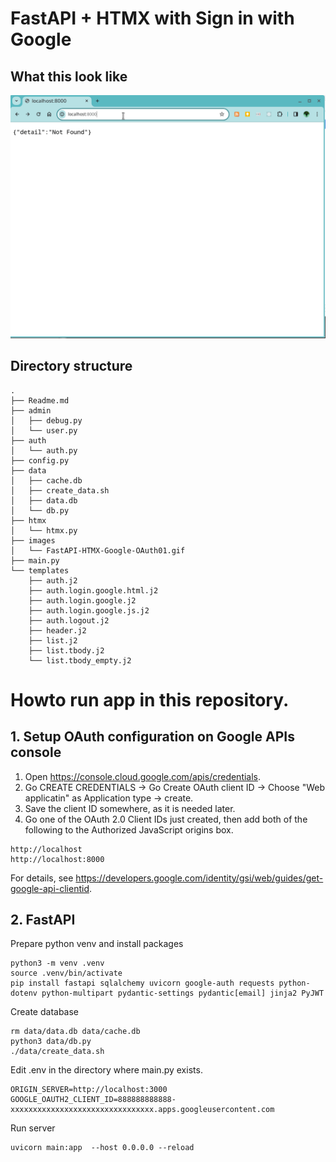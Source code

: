 # FastAPI + HTMX with Sign in with Google

## What this look like

<img src=./image/FastAPI-HTMX-Google-OAuth01.gif width="600px">

## Directory structure

```
.
├── Readme.md
├── admin
│   ├── debug.py
│   └── user.py
├── auth
│   └── auth.py
├── config.py
├── data
│   ├── cache.db
│   ├── create_data.sh
│   ├── data.db
│   └── db.py
├── htmx
│   └── htmx.py
├── images
│   └── FastAPI-HTMX-Google-OAuth01.gif
├── main.py
└── templates
    ├── auth.j2
    ├── auth.login.google.html.j2
    ├── auth.login.google.j2
    ├── auth.login.google.js.j2
    ├── auth.logout.j2
    ├── header.j2
    ├── list.j2
    ├── list.tbody.j2
    └── list.tbody_empty.j2
```

# Howto run app in this repository.

## 1. <a name="googleapisetup">Setup OAuth configuration on Google APIs console</a>

1. Open https://console.cloud.google.com/apis/credentials.
1. Go CREATE CREDENTIALS -> Go Create OAuth client ID -> Choose "Web applicatin" as Application type -> create.
1. Save the client ID somewhere, as it is needed later. 
1. Go one of the OAuth 2.0 Client IDs just created, then add both of the following to the Authorized JavaScript origins box.

~~~
http://localhost
http://localhost:8000
~~~

For details, see https://developers.google.com/identity/gsi/web/guides/get-google-api-clientid.

## 2. FastAPI

Prepare python venv and install packages
~~~
python3 -m venv .venv
source .venv/bin/activate
pip install fastapi sqlalchemy uvicorn google-auth requests python-dotenv python-multipart pydantic-settings pydantic[email] jinja2 PyJWT
~~~

Create database
~~~
rm data/data.db data/cache.db
python3 data/db.py
./data/create_data.sh
~~~

Edit .env in the directory where main.py exists.
~~~
ORIGIN_SERVER=http://localhost:3000
GOOGLE_OAUTH2_CLIENT_ID=888888888888-xxxxxxxxxxxxxxxxxxxxxxxxxxxxxxxx.apps.googleusercontent.com
~~~

Run server
~~~
uvicorn main:app  --host 0.0.0.0 --reload
~~~

